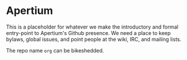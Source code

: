 # Apertium

This is a placeholder for whatever we make the introductory and formal entry-point to Apertium's Github presence. We need a place to keep bylaws, global issues, and point people at the wiki, IRC, and mailing lists.

The repo name `org` can be bikeshedded.

